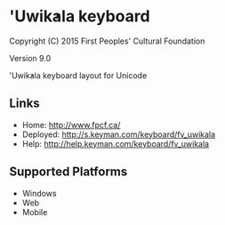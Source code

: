 'Uwik̓ala keyboard
======================

Copyright (C) 2015 First Peoples' Cultural Foundation

Version 9.0

'Uwik̓ala keyboard layout for Unicode

Links
-----

 * Home:     <http://www.fpcf.ca/>
 * Deployed: <http://s.keyman.com/keyboard/fv_uwikala>
 * Help:     <http://help.keyman.com/keyboard/fv_uwikala>
 
Supported Platforms
-------------------

 * Windows
 * Web
 * Mobile
